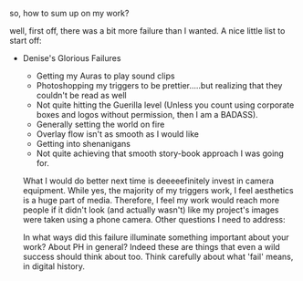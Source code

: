 so, how to sum up on my work?

well, first off, there was a bit more failure than I wanted. A nice little list to start off:
* Denise's Glorious Failures
  * Getting my Auras to play sound clips
  * Photoshopping my triggers to be prettier.....but realizing that they couldn't be read as well
  * Not quite hitting the Guerilla level (Unless you count using corporate boxes and logos without permission, then I am a BADASS).
  * Generally setting the world on fire
  * Overlay flow isn't as smooth as I would like
  * Getting into shenanigans
  * Not quite achieving that smooth story-book approach I was going for.
  
  What I would do better next time is deeeeefinitely invest in camera equipment. While yes, the majority of my triggers work, I feel aesthetics is a huge part of media. Therefore, I feel my work would reach more people if it didn't look (and actually wasn't) like my project's images were taken using a phone camera. Other questions I need to address:
  
   In what ways did this failure illuminate something important about your work? About PH in general? Indeed these are things that even a wild success should think about too. Think carefully about what 'fail' means, in digital history.
